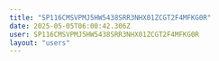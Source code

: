 ```yaml
---
title: "SP116CMSVPMJ5HW5438SRR3NHX01ZCGT2F4MFKG0R"
date: 2025-05-05T06:00:42.306Z
user: SP116CMSVPMJ5HW5438SRR3NHX01ZCGT2F4MFKG0R
layout: "users"
---
```

    